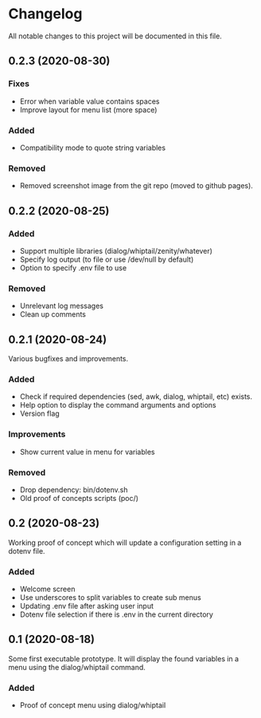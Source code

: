 # Changelog
All notable changes to this project will be documented in this file.


## 0.2.3 (2020-08-30)

### Fixes
+ Error when variable value contains spaces
+ Improve layout for menu list (more space)

### Added
+ Compatibility mode to quote string variables

### Removed
+ Removed screenshot image from the git repo (moved to github pages).


## 0.2.2 (2020-08-25)

### Added
+ Support multiple libraries (dialog/whiptail/zenity/whatever)
+ Specify log output (to file or use /dev/null by default)
+ Option to specify .env file to use

### Removed
+ Unrelevant log messages
+ Clean up comments


## 0.2.1 (2020-08-24)
Various bugfixes and improvements.

### Added
+ Check if required dependencies (sed, awk, dialog, whiptail, etc) exists.
+ Help option to display the command arguments and options
+ Version flag

### Improvements
+ Show current value in menu for variables

### Removed
+ Drop dependency: bin/dotenv.sh
+ Old proof of concepts scripts (poc/)


## 0.2 (2020-08-23)
Working proof of concept which will update a configuration setting in a dotenv
file.

### Added
- Welcome screen
- Use underscores to split variables to create sub menus
- Updating .env file after asking user input
- Dotenv file selection if there is .env in the current directory


## 0.1 (2020-08-18)
Some first executable prototype. It will display the found variables in a menu
using the dialog/whiptail command.

### Added
- Proof of concept menu using dialog/whiptail
